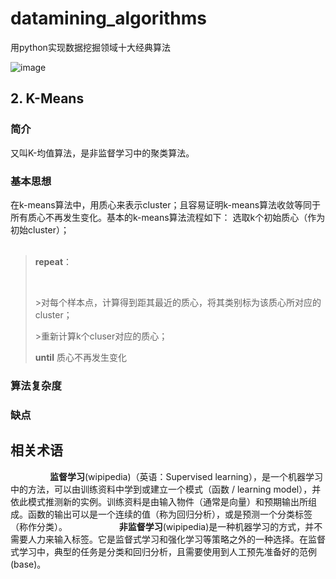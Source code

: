 # datamining_algorithms
用python实现数据挖掘领域十大经典算法  
  
  
  ![image](http://s16.sinaimg.cn/middle/551d7bffg80cbb284ca7f&690)

## 2. K-Means  
### 简介  
又叫K-均值算法，是非监督学习中的聚类算法。  
### 基本思想  
在k-means算法中，用质心来表示cluster；且容易证明k-means算法收敛等同于所有质心不再发生变化。基本的k-means算法流程如下：
选取k个初始质心（作为初始cluster）；  
    <blockquote><p>**repeat**：</p>
       <p>>对每个样本点，计算得到距其最近的质心，将其类别标为该质心所对应的cluster；</p>
       <p>>重新计算k个cluser对应的质心；</p>
    **until** 质心不再发生变化</blockquote>
### 算法复杂度  
### 缺点

## 相关术语
                
**监督学习**(wipipedia)（英语：Supervised learning），是一个机器学习中的方法，可以由训练资料中学到或建立一个模式（函数 / learning model），并依此模式推测新的实例。训练资料是由输入物件（通常是向量）和预期输出所组成。函数的输出可以是一个连续的值（称为回归分析），或是预测一个分类标签（称作分类）。
                     
**非监督学习**(wipipedia)是一种机器学习的方式，并不需要人力来输入标签。它是监督式学习和强化学习等策略之外的一种选择。在监督式学习中，典型的任务是分类和回归分析，且需要使用到人工预先准备好的范例(base)。
